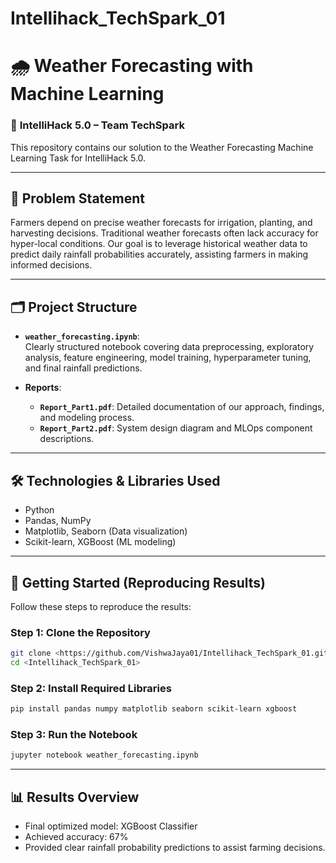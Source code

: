 # Intellihack_TechSpark_01

# 🌧️ Weather Forecasting with Machine Learning

### 🌱 **IntelliHack 5.0 – Team TechSpark**

This repository contains our solution to the Weather Forecasting Machine Learning Task for IntelliHack 5.0.

---

## 📌 **Problem Statement**
Farmers depend on precise weather forecasts for irrigation, planting, and harvesting decisions. Traditional weather forecasts often lack accuracy for hyper-local conditions. Our goal is to leverage historical weather data to predict daily rainfall probabilities accurately, assisting farmers in making informed decisions.

---

## 🗂️ **Project Structure**
- **`weather_forecasting.ipynb`**:  
  Clearly structured notebook covering data preprocessing, exploratory analysis, feature engineering, model training, hyperparameter tuning, and final rainfall predictions.

- **Reports**:
  - **`Report_Part1.pdf`**: Detailed documentation of our approach, findings, and modeling process.
  - **`Report_Part2.pdf`**: System design diagram and MLOps component descriptions.

---

## 🛠️ **Technologies & Libraries Used**
- Python
- Pandas, NumPy
- Matplotlib, Seaborn (Data visualization)
- Scikit-learn, XGBoost (ML modeling)

---

## 🚀 **Getting Started (Reproducing Results)**
Follow these steps to reproduce the results:

### Step 1: Clone the Repository
```bash
git clone <https://github.com/VishwaJaya01/Intellihack_TechSpark_01.git>
cd <Intellihack_TechSpark_01>
```

### Step 2: Install Required Libraries
```bash
pip install pandas numpy matplotlib seaborn scikit-learn xgboost
```

### Step 3: Run the Notebook
```bash
jupyter notebook weather_forecasting.ipynb
```

---

## 📊 **Results Overview**
- Final optimized model: XGBoost Classifier
- Achieved accuracy: 67%
- Provided clear rainfall probability predictions to assist farming decisions.
